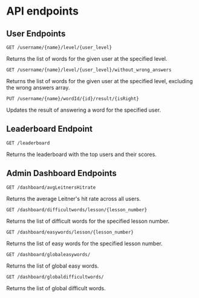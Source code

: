 # API endpoints

## User Endpoints

`GET /username/{name}/level/{user_level}`

Returns the list of words for the given user at the specified level.

`GET /username/{name}/level/{user_level}/without_wrong_answers`

Returns the list of words for the given user at the specified level, excluding the wrong answers array.

`PUT /username/{name}/wordId/{id}/result/{isRight}`

Updates the result of answering a word for the specified user.

## Leaderboard Endpoint

`GET /leaderboard`

Returns the leaderboard with the top users and their scores.

## Admin Dashboard Endpoints

`GET /dashboard/avgLeitnersHitrate`

Returns the average Leitner's hit rate across all users.

`GET /dashboard/difficultwords/lesson/{lesson_number}`

Returns the list of difficult words for the specified lesson number.

`GET /dashboard/easywords/lesson/{lesson_number}`

Returns the list of easy words for the specified lesson number.

`GET /dashboard/globaleasywords/`

Returns the list of global easy words.

`GET /dashboard/globaldifficultwords/`

Returns the list of global difficult words.
